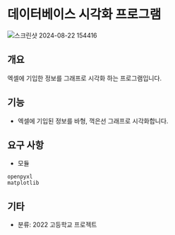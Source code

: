 # 데이터베이스 시각화 프로그램
![스크린샷 2024-08-22 154416](https://github.com/user-attachments/assets/8930f57e-82c5-4b83-be7b-135eaf4040c5)

## 개요
엑셀에 기입한 정보를 그래프로 시각화 하는 프로그램입니다.

## 기능
- 엑셀에 기입된 정보를 바형, 꺽은선 그래프로 시각화합니다.

## 요구 사항
- 모듈
```
openpyxl
matplotlib
```

## 기타
- 분류: 2022 고등학교 프로젝트